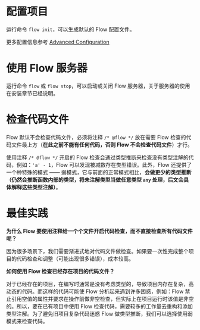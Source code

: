 # 配置项目
运行命令 `flow init`，可以生成默认的 Flow 配置文件。

更多配置信息参考 [Advanced Configuration](https://flowtype.org/docs/advanced-configuration.html#_)

# 使用 Flow 服务器
运行命令 `flow` 或 `flow stop`，可以启动或关闭 Flow 服务器，关于服务器的使用在安装章节已经说明。


# 检查代码文件
Flow 默认不会检查代码文件，必须将注释 `/* @flow */` 放在需要 Flow 检查的代码文件最上方（**在此之前不能有任何代码，否则 Flow 不会检查代码文件**）才行。

使用注释 `/* @flow */` 开启的 Flow 检查会通过类型推断来检查没有类型注解的代码，例如：`'a' - 1`，Flow 可以发现被减数存在类型错误。此外，Flow 还提供了一个种特殊的模式 —— 弱模式，它与前面的正常模式相比，**会做更少的类型推断（仍然会推断函数内部的类型，将未注解类型当做任意类型 `any` 处理，后文会具体解释这些类型注解）**。

# 最佳实践
**为什么 Flow 要使用注释给一个个文件开启代码检查，而不直接检查所有代码文件呢？**

因为很多场景下，我们需要渐进式地对代码文件做检查。如果要一次性完成整个项目的代码检查和调整（可能出现很多错误），成本较高。

**如何使用 Flow 检查已经存在项目的代码文件？**

对于已经存在的项目，在编写时通常是没有考虑类型的，导致项目内存在复杂，高动态的代码。而这样的代码可能使 Flow 分析起来遇到许多困惑，例如：Flow 禁止引用空值的属性并要求在操作前做非空检查，但实际上在项目运行时该值是非空的。所以，要在已有项目中使用 Flow 检查代码，需要较多的工作量去重构和添加类型注解。为了避免旧项目复杂代码迷惑 Flow 做类型推断，我们可以选择使用弱模式来检查代码。
